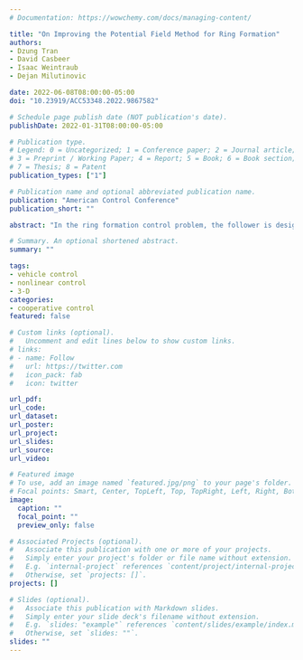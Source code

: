 ```yaml
---
# Documentation: https://wowchemy.com/docs/managing-content/

title: "On Improving the Potential Field Method for Ring Formation"
authors:
- Dzung Tran
- David Casbeer
- Isaac Weintraub
- Dejan Milutinovic

date: 2022-06-08T08:00:00-05:00
doi: "10.23919/ACC53348.2022.9867582"

# Schedule page publish date (NOT publication's date).
publishDate: 2022-01-31T08:00:00-05:00

# Publication type.
# Legend: 0 = Uncategorized; 1 = Conference paper; 2 = Journal article;
# 3 = Preprint / Working Paper; 4 = Report; 5 = Book; 6 = Book section;
# 7 = Thesis; 8 = Patent
publication_types: ["1"]

# Publication name and optional abbreviated publication name.
publication: "American Control Conference"
publication_short: ""

abstract: "In the ring formation control problem, the follower is designated to approach a ring defined relative to the leader. This type of formation gives the follower more flexibility as it trails the leader. To achieve such formation, the follower’s reference velocity is derived using the potential field method, and then a sliding surface is constructed to enforce the follower to track the reference. Motivated by the Levenberg-Marquardt algorithm, this paper proposes modifications on the potential field method to further enhance the follower’s performance in the ring formation. Specifically, adding the approximated Hessian into the formulation of the potential field has a damping effect on the controller and improves the follower’s performance by reducing oscillations about the sliding surface. The use of the approximated Hessian, which is introduced in this paper in the context of ring formation, extends and is useful for control design of potential field methods in general. The proposed algorithm is discussed and interpreted from the feedback control viewpoint, where stability is guaranteed. A numerical example is also presented to illustrate the efficacy of the proposed algorithm."

# Summary. An optional shortened abstract.
summary: ""

tags: 
- vehicle control
- nonlinear control
- 3-D
categories:
- cooperative control
featured: false

# Custom links (optional).
#   Uncomment and edit lines below to show custom links.
# links:
# - name: Follow
#   url: https://twitter.com
#   icon_pack: fab
#   icon: twitter

url_pdf:
url_code:
url_dataset:
url_poster:
url_project:
url_slides:
url_source:
url_video:

# Featured image
# To use, add an image named `featured.jpg/png` to your page's folder. 
# Focal points: Smart, Center, TopLeft, Top, TopRight, Left, Right, BottomLeft, Bottom, BottomRight.
image:
  caption: ""
  focal_point: ""
  preview_only: false

# Associated Projects (optional).
#   Associate this publication with one or more of your projects.
#   Simply enter your project's folder or file name without extension.
#   E.g. `internal-project` references `content/project/internal-project/index.md`.
#   Otherwise, set `projects: []`.
projects: []

# Slides (optional).
#   Associate this publication with Markdown slides.
#   Simply enter your slide deck's filename without extension.
#   E.g. `slides: "example"` references `content/slides/example/index.md`.
#   Otherwise, set `slides: ""`.
slides: ""
---
```

